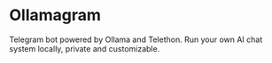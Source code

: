 # Ollamagram
Telegram bot powered by Ollama and Telethon. Run your own AI chat system locally, private and customizable.
